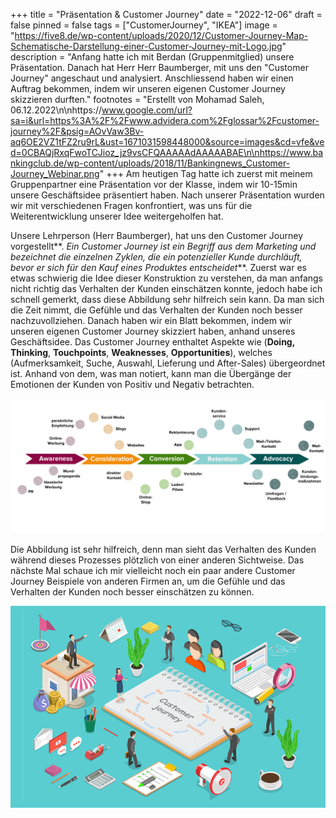 +++
title = "Präsentation & Customer Journey"
date = "2022-12-06"
draft = false
pinned = false
tags = ["CustomerJourney", "IKEA"]
image = "https://five8.de/wp-content/uploads/2020/12/Customer-Journey-Map-Schematische-Darstellung-einer-Customer-Journey-mit-Logo.jpg"
description = "Anfang hatte ich mit Berdan (Gruppenmitglied) unsere Präsentation. Danach hat Herr Herr Baumberger, mit uns den \"Customer Journey\" angeschaut und analysiert. Anschliessend haben wir einen Auftrag bekommen, indem wir unseren eigenen Customer Journey skizzieren durften."
footnotes = "Erstellt von Mohamad Saleh, 06.12.2022\n\nhttps://www.google.com/url?sa=i&url=https%3A%2F%2Fwww.advidera.com%2Fglossar%2Fcustomer-journey%2F&psig=AOvVaw3Bv-aq6OE2VZ1tFZ2ru9rL&ust=1671031598448000&source=images&cd=vfe&ved=0CBAQjRxqFwoTCJioz_jz9vsCFQAAAAAdAAAAABAE\n\nhttps://www.bankingclub.de/wp-content/uploads/2018/11/Bankingnews_Customer-Journey_Webinar.png"
+++
Am heutigen Tag hatte ich zuerst mit meinem Gruppenpartner eine Präsentation vor der Klasse, indem wir 10-15min unsere Geschäftsidee präsentiert haben. Nach unserer Präsentation wurden wir mit verschiedenen Fragen konfrontiert, was uns für die Weiterentwicklung unserer Idee weitergeholfen hat.

Unsere Lehrperson (Herr Baumberger), hat uns den Customer Journey vorgestellt**. *Ein Customer Journey ist ein Begriff aus dem Marketing und bezeichnet die einzelnen Zyklen, die ein potenzieller Kunde durchläuft, bevor er sich für den Kauf eines Produktes entscheidet***. Zuerst war es etwas schwierig die Idee dieser Konstruktion zu verstehen, da man anfangs nicht richtig das Verhalten der Kunden einschätzen konnte, jedoch habe ich schnell gemerkt, dass diese Abbildung sehr hilfreich sein kann. Da man sich die Zeit nimmt, die Gefühle und das Verhalten der Kunden noch besser nachzuvollziehen. Danach haben wir ein Blatt bekommen, indem wir unseren eigenen Customer Journey skizziert haben, anhand unseres Geschäftsidee. Das Customer Journey enthaltet Aspekte wie (**Doing, Thinking**, **Touchpoints**, **Weaknesses**, **Opportunities**), welches (Aufmerksamkeit, Suche, Auswahl, Lieferung und After-Sales) übergeordnet ist. Anhand von dem, was man notiert, kann man die Übergänge der Emotionen der Kunden von Positiv und Negativ betrachten.

![](customer-journey.png)

Die Abbildung ist sehr hilfreich, denn man sieht das Verhalten des Kunden während dieses Prozesses plötzlich von einer anderen Sichtweise. Das nächste Mal schaue ich mir vielleicht noch ein paar andere Customer Journey Beispiele von anderen Firmen an, um die Gefühle und das Verhalten der Kunden noch besser einschätzen zu können.

![](customer-journey-2.png)